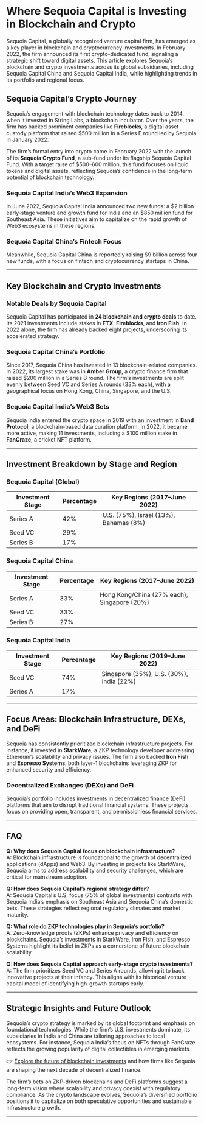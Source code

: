 # Where Sequoia Capital is Investing in Blockchain and Crypto  

Sequoia Capital, a globally recognized venture capital firm, has emerged as a key player in blockchain and cryptocurrency investments. In February 2022, the firm announced its first crypto-dedicated fund, signaling a strategic shift toward digital assets. This article explores Sequoia’s blockchain and crypto investments across its global subsidiaries, including Sequoia Capital China and Sequoia Capital India, while highlighting trends in its portfolio and regional focus.  

## Sequoia Capital’s Crypto Journey  

Sequoia’s engagement with blockchain technology dates back to 2014, when it invested in String Labs, a blockchain incubator. Over the years, the firm has backed prominent companies like **Fireblocks**, a digital asset custody platform that raised $500 million in a Series E round led by Sequoia in January 2022.  

The firm’s formal entry into crypto came in February 2022 with the launch of its **Sequoia Crypto Fund**, a sub-fund under its flagship Sequoia Capital Fund. With a target raise of $500–600 million, this fund focuses on liquid tokens and digital assets, reflecting Sequoia’s confidence in the long-term potential of blockchain technology.  

### Sequoia Capital India’s Web3 Expansion  
In June 2022, Sequoia Capital India announced two new funds: a $2 billion early-stage venture and growth fund for India and an $850 million fund for Southeast Asia. These initiatives aim to capitalize on the rapid growth of Web3 ecosystems in these regions.  

### Sequoia Capital China’s Fintech Focus  
Meanwhile, Sequoia Capital China is reportedly raising $9 billion across four new funds, with a focus on fintech and cryptocurrency startups in China.  

---

## Key Blockchain and Crypto Investments  

### Notable Deals by Sequoia Capital  
Sequoia Capital has participated in **24 blockchain and crypto deals** to date. Its 2021 investments include stakes in **FTX**, **Fireblocks**, and **Iron Fish**. In 2022 alone, the firm has already backed eight projects, underscoring its accelerated strategy.  

### Sequoia Capital China’s Portfolio  
Since 2017, Sequoia China has invested in 13 blockchain-related companies. In 2022, its largest stake was in **Amber Group**, a crypto finance firm that raised $200 million in a Series B round. The firm’s investments are split evenly between Seed VC and Series A rounds (33% each), with a geographical focus on Hong Kong, China, Singapore, and the U.S.  

### Sequoia Capital India’s Web3 Bets  
Sequoia India entered the crypto space in 2019 with an investment in **Band Protocol**, a blockchain-based data curation platform. In 2022, it became more active, making 11 investments, including a $100 million stake in **FanCraze**, a cricket NFT platform.  

---

## Investment Breakdown by Stage and Region  

### Sequoia Capital (Global)  
| Investment Stage | Percentage | Key Regions (2017–June 2022) |  
|------------------|------------|------------------------------|  
| Series A         | 42%        | U.S. (75%), Israel (13%), Bahamas (8%) |  
| Seed VC          | 29%        |                              |  
| Series B         | 17%        |                              |  

### Sequoia Capital China  
| Investment Stage | Percentage | Key Regions (2017–June 2022) |  
|------------------|------------|------------------------------|  
| Series A         | 33%        | Hong Kong/China (27% each), Singapore (20%) |  
| Seed VC          | 33%        |                              |  
| Series B         | 27%        |                              |  

### Sequoia Capital India  
| Investment Stage | Percentage | Key Regions (2019–June 2022) |  
|------------------|------------|------------------------------|  
| Seed VC          | 74%        | Singapore (35%), U.S. (30%), India (22%) |  
| Series A         | 17%        |                              |  

---

## Focus Areas: Blockchain Infrastructure, DEXs, and DeFi  

Sequoia has consistently prioritized blockchain infrastructure projects. For instance, it invested in **StarkWare**, a ZKP technology developer addressing Ethereum’s scalability and privacy issues. The firm also backed **Iron Fish** and **Espresso Systems**, both layer-1 blockchains leveraging ZKP for enhanced security and efficiency.  

### Decentralized Exchanges (DEXs) and DeFi  
Sequoia’s portfolio includes investments in decentralized finance (DeFi) platforms that aim to disrupt traditional financial systems. These projects focus on providing open, transparent, and permissionless financial services.  

---

## FAQ  

**Q: Why does Sequoia Capital focus on blockchain infrastructure?**  
A: Blockchain infrastructure is foundational to the growth of decentralized applications (dApps) and Web3. By investing in projects like StarkWare, Sequoia aims to address scalability and security challenges, which are critical for mainstream adoption.  

**Q: How does Sequoia Capital’s regional strategy differ?**  
A: Sequoia Capital’s U.S. focus (75% of global investments) contrasts with Sequoia India’s emphasis on Southeast Asia and Sequoia China’s domestic bets. These strategies reflect regional regulatory climates and market maturity.  

**Q: What role do ZKP technologies play in Sequoia’s portfolio?**  
A: Zero-knowledge proofs (ZKPs) enhance privacy and efficiency on blockchains. Sequoia’s investments in StarkWare, Iron Fish, and Espresso Systems highlight its belief in ZKPs as a cornerstone of future blockchain scalability.  

**Q: How does Sequoia Capital approach early-stage crypto investments?**  
A: The firm prioritizes Seed VC and Series A rounds, allowing it to back innovative projects at their infancy. This aligns with its historical venture capital model of identifying high-growth startups early.  

---

## Strategic Insights and Future Outlook  

Sequoia’s crypto strategy is marked by its global footprint and emphasis on foundational technologies. While the firm’s U.S. investments dominate, its subsidiaries in India and China are tailoring approaches to local ecosystems. For instance, Sequoia India’s focus on NFTs through FanCraze reflects the growing popularity of digital collectibles in emerging markets.  

👉 [Explore the future of blockchain investments](https://bit.ly/okx-bonus) and how firms like Sequoia are shaping the next decade of decentralized finance.  

The firm’s bets on ZKP-driven blockchains and DeFi platforms suggest a long-term vision where scalability and privacy coexist with regulatory compliance. As the crypto landscape evolves, Sequoia’s diversified portfolio positions it to capitalize on both speculative opportunities and sustainable infrastructure growth.  

--- 

